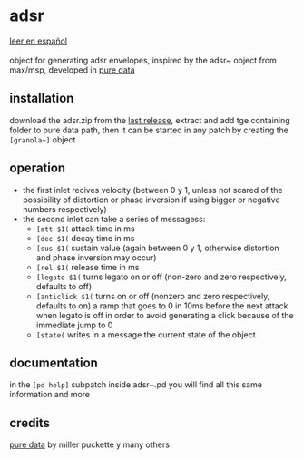 # adsr
[leer en español](https://github.com/teaecetyrannis/pd-adsr/blob/main/README_EN.md)
<br><br>
object for generating adsr envelopes, inspired by the adsr~ object from max/msp, developed in [pure data](https://github.com/pure-data/pure-data)


## installation
download the adsr.zip from the [last release](https://github.com/teaecetyrannis/pd-adsr/releases), extract and add tge containing folder to pure data path, then it can be started in any patch by creating the `[granola~]` object


## operation
- the first inlet recives velocity (between 0 y 1, unless not scared of the possibility of distortion or phase inversion if using bigger or negative numbers respectively)
- the second inlet can take a series of messagess:
    - `[att $1(` attack time in ms
    - `[dec $1(` decay time in ms
    - `[sus $1(` sustain value (again between 0 y 1, otherwise distortion and phase inversion may occur)
    - `[rel $1(` release time in ms
    - `[legato $1(` turns legato on or off (non-zero and zero respectively, defaults to off)
    - `[anticlick $1(` turns on or off (nonzero and zero respectively, defaults to on) a ramp that goes to 0 in 10ms before the next attack when legato is off in order to avoid generating a click because of the immediate jump to 0
    - `[state(` writes in a message the current state of the object


## documentation
in the `[pd help]` subpatch inside adsr~.pd you will find all this same information and more


## credits
[pure data](https://github.com/pure-data/pure-data) by miller puckette y many others

